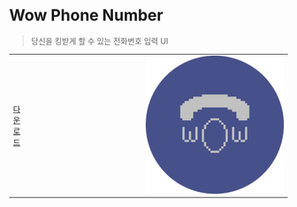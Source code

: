 # Wow Phone Number
> 당신을 킹받게 할 수 있는 전화번호 입력 UI

<table>
    <tr>
        <td>
            <a href="https://github.com/error0918/MiniProjects/raw/main/WowPhoneNumber/app/release/Wow%20Phone%20Number%20(v1.0.0).apk">다운로드</a>
        </td>
        <td style="width: 100%;" align=end>
            <img src="https://raw.githubusercontent.com/error0918/MiniProjects/main/WowPhoneNumber/icon.png" width="250" height="250" title="Wow Phone Number"/>
        </td>
    </tr>
</table>